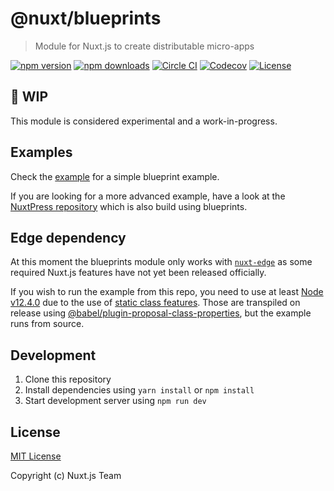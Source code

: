 # @nuxt/blueprints

> Module for Nuxt.js to create distributable micro-apps

[![npm version][npm-version-src]][npm-version-href]
[![npm downloads][npm-downloads-src]][npm-downloads-href]
[![Circle CI][circle-ci-src]][circle-ci-href]
[![Codecov][codecov-src]][codecov-href]
[![License][license-src]][license-href]

## :construction: WIP

This module is considered experimental and a work-in-progress.

## Examples

Check the [example](./example) for a simple blueprint example.

If you are looking for a more advanced example, have a look at the [NuxtPress repository](https://github.com/nuxt/press) which is also build using blueprints.

## Edge dependency

At this moment the blueprints module only works with [`nuxt-edge`](https://www.npmjs.com/package/nuxt-edge) as some required Nuxt.js features have not yet been released officially.

If you wish to run the example from this repo, you need to use at least [Node v12.4.0](https://node.green/#ESNEXT-candidate--stage-3--static-class-fields) due to the use of [static class features](https://github.com/tc39/proposal-static-class-features/). Those are transpiled on release using [@babel/plugin-proposal-class-properties](https://babeljs.io/docs/en/babel-plugin-proposal-class-properties), but the example runs from source.

## Development

1. Clone this repository
2. Install dependencies using `yarn install` or `npm install`
3. Start development server using `npm run dev`

## License

[MIT License](./LICENSE)

Copyright (c) Nuxt.js Team

<!-- Badges -->
[npm-version-src]: https://img.shields.io/npm/v/@nuxt/blueprints/latest.svg?style=flat-square
[npm-version-href]: https://npmjs.com/package/@nuxt/blueprints

[npm-downloads-src]: https://img.shields.io/npm/dt/@nuxt/blueprints.svg?style=flat-square
[npm-downloads-href]: https://npmjs.com/package/@nuxt/blueprints

[circle-ci-src]: https://img.shields.io/circleci/project/github/nuxt/blueprints.svg?style=flat-square
[circle-ci-href]: https://circleci.com/gh/nuxt/blueprints

[codecov-src]: https://img.shields.io/codecov/c/github/nuxt/blueprints.svg?style=flat-square
[codecov-href]: https://codecov.io/gh/nuxt/blueprints

[license-src]: https://img.shields.io/npm/l/@nuxt/blueprints.svg?style=flat-square
[license-href]: https://npmjs.com/package/@nuxt/blueprints
